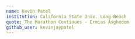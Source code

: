 ```yaml
---
name: Kevin Patel
institution: California State Univ. Long Beach
quote: The Marathon Continues - Ermias Asghedom
github_user: kevinjaypatel
---
```

